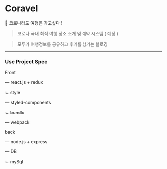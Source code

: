 # Coravel

🚄 코로나라도 여행은 가고싶다 !

> 코로나 국내 최적 여행 장소 소개 및 예약 시스템 ( 예정 )

> 모두가 여행정보를 공유하고 후기를 남기는 블로깅 

---

### Use Project Spec

Front

— react.js + redux

ㄴ style 

  — styled-components

ㄴ bundle

  — webpack

back

— node.js + express

— DB 

ㄴ mySql
